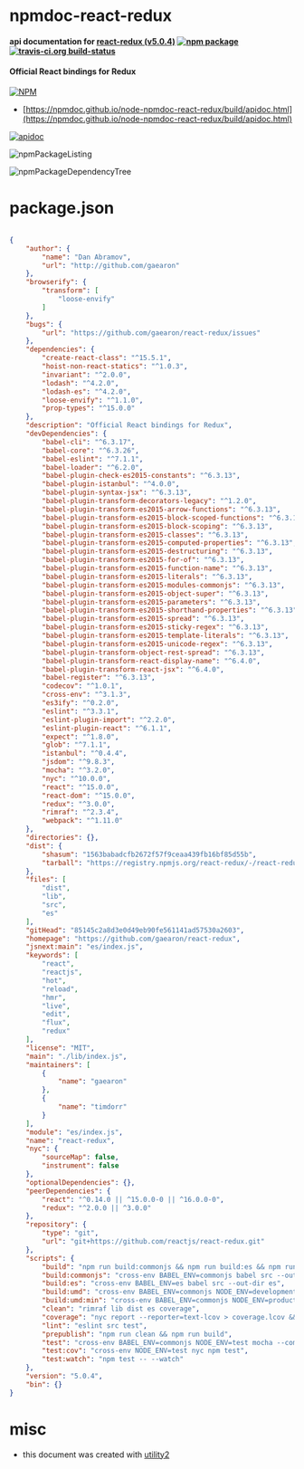 # npmdoc-react-redux

#### api documentation for  [react-redux (v5.0.4)](https://github.com/gaearon/react-redux)  [![npm package](https://img.shields.io/npm/v/npmdoc-react-redux.svg?style=flat-square)](https://www.npmjs.org/package/npmdoc-react-redux) [![travis-ci.org build-status](https://api.travis-ci.org/npmdoc/node-npmdoc-react-redux.svg)](https://travis-ci.org/npmdoc/node-npmdoc-react-redux)

#### Official React bindings for Redux

[![NPM](https://nodei.co/npm/react-redux.png?downloads=true&downloadRank=true&stars=true)](https://www.npmjs.com/package/react-redux)

- [https://npmdoc.github.io/node-npmdoc-react-redux/build/apidoc.html](https://npmdoc.github.io/node-npmdoc-react-redux/build/apidoc.html)

[![apidoc](https://npmdoc.github.io/node-npmdoc-react-redux/build/screenCapture.buildCi.browser.%252Ftmp%252Fbuild%252Fapidoc.html.png)](https://npmdoc.github.io/node-npmdoc-react-redux/build/apidoc.html)

![npmPackageListing](https://npmdoc.github.io/node-npmdoc-react-redux/build/screenCapture.npmPackageListing.svg)

![npmPackageDependencyTree](https://npmdoc.github.io/node-npmdoc-react-redux/build/screenCapture.npmPackageDependencyTree.svg)



# package.json

```json

{
    "author": {
        "name": "Dan Abramov",
        "url": "http://github.com/gaearon"
    },
    "browserify": {
        "transform": [
            "loose-envify"
        ]
    },
    "bugs": {
        "url": "https://github.com/gaearon/react-redux/issues"
    },
    "dependencies": {
        "create-react-class": "^15.5.1",
        "hoist-non-react-statics": "^1.0.3",
        "invariant": "^2.0.0",
        "lodash": "^4.2.0",
        "lodash-es": "^4.2.0",
        "loose-envify": "^1.1.0",
        "prop-types": "^15.0.0"
    },
    "description": "Official React bindings for Redux",
    "devDependencies": {
        "babel-cli": "^6.3.17",
        "babel-core": "^6.3.26",
        "babel-eslint": "^7.1.1",
        "babel-loader": "^6.2.0",
        "babel-plugin-check-es2015-constants": "^6.3.13",
        "babel-plugin-istanbul": "^4.0.0",
        "babel-plugin-syntax-jsx": "^6.3.13",
        "babel-plugin-transform-decorators-legacy": "^1.2.0",
        "babel-plugin-transform-es2015-arrow-functions": "^6.3.13",
        "babel-plugin-transform-es2015-block-scoped-functions": "^6.3.13",
        "babel-plugin-transform-es2015-block-scoping": "^6.3.13",
        "babel-plugin-transform-es2015-classes": "^6.3.13",
        "babel-plugin-transform-es2015-computed-properties": "^6.3.13",
        "babel-plugin-transform-es2015-destructuring": "^6.3.13",
        "babel-plugin-transform-es2015-for-of": "^6.3.13",
        "babel-plugin-transform-es2015-function-name": "^6.3.13",
        "babel-plugin-transform-es2015-literals": "^6.3.13",
        "babel-plugin-transform-es2015-modules-commonjs": "^6.3.13",
        "babel-plugin-transform-es2015-object-super": "^6.3.13",
        "babel-plugin-transform-es2015-parameters": "^6.3.13",
        "babel-plugin-transform-es2015-shorthand-properties": "^6.3.13",
        "babel-plugin-transform-es2015-spread": "^6.3.13",
        "babel-plugin-transform-es2015-sticky-regex": "^6.3.13",
        "babel-plugin-transform-es2015-template-literals": "^6.3.13",
        "babel-plugin-transform-es2015-unicode-regex": "^6.3.13",
        "babel-plugin-transform-object-rest-spread": "^6.3.13",
        "babel-plugin-transform-react-display-name": "^6.4.0",
        "babel-plugin-transform-react-jsx": "^6.4.0",
        "babel-register": "^6.3.13",
        "codecov": "^1.0.1",
        "cross-env": "^3.1.3",
        "es3ify": "^0.2.0",
        "eslint": "^3.3.1",
        "eslint-plugin-import": "^2.2.0",
        "eslint-plugin-react": "^6.1.1",
        "expect": "^1.8.0",
        "glob": "^7.1.1",
        "istanbul": "^0.4.4",
        "jsdom": "^9.8.3",
        "mocha": "^3.2.0",
        "nyc": "^10.0.0",
        "react": "^15.0.0",
        "react-dom": "^15.0.0",
        "redux": "^3.0.0",
        "rimraf": "^2.3.4",
        "webpack": "^1.11.0"
    },
    "directories": {},
    "dist": {
        "shasum": "1563babadcfb2672f57f9ceaa439fb16bf85d55b",
        "tarball": "https://registry.npmjs.org/react-redux/-/react-redux-5.0.4.tgz"
    },
    "files": [
        "dist",
        "lib",
        "src",
        "es"
    ],
    "gitHead": "85145c2a8d3e0d49eb90fe561141ad57530a2603",
    "homepage": "https://github.com/gaearon/react-redux",
    "jsnext:main": "es/index.js",
    "keywords": [
        "react",
        "reactjs",
        "hot",
        "reload",
        "hmr",
        "live",
        "edit",
        "flux",
        "redux"
    ],
    "license": "MIT",
    "main": "./lib/index.js",
    "maintainers": [
        {
            "name": "gaearon"
        },
        {
            "name": "timdorr"
        }
    ],
    "module": "es/index.js",
    "name": "react-redux",
    "nyc": {
        "sourceMap": false,
        "instrument": false
    },
    "optionalDependencies": {},
    "peerDependencies": {
        "react": "^0.14.0 || ^15.0.0-0 || ^16.0.0-0",
        "redux": "^2.0.0 || ^3.0.0"
    },
    "repository": {
        "type": "git",
        "url": "git+https://github.com/reactjs/react-redux.git"
    },
    "scripts": {
        "build": "npm run build:commonjs && npm run build:es && npm run build:umd && npm run build:umd:min",
        "build:commonjs": "cross-env BABEL_ENV=commonjs babel src --out-dir lib",
        "build:es": "cross-env BABEL_ENV=es babel src --out-dir es",
        "build:umd": "cross-env BABEL_ENV=commonjs NODE_ENV=development webpack src/index.js dist/react-redux.js",
        "build:umd:min": "cross-env BABEL_ENV=commonjs NODE_ENV=production webpack src/index.js dist/react-redux.min.js",
        "clean": "rimraf lib dist es coverage",
        "coverage": "nyc report --reporter=text-lcov > coverage.lcov && codecov",
        "lint": "eslint src test",
        "prepublish": "npm run clean && npm run build",
        "test": "cross-env BABEL_ENV=commonjs NODE_ENV=test mocha --compilers js:babel-register --recursive --require ./test/setup.js",
        "test:cov": "cross-env NODE_ENV=test nyc npm test",
        "test:watch": "npm test -- --watch"
    },
    "version": "5.0.4",
    "bin": {}
}
```



# misc
- this document was created with [utility2](https://github.com/kaizhu256/node-utility2)
